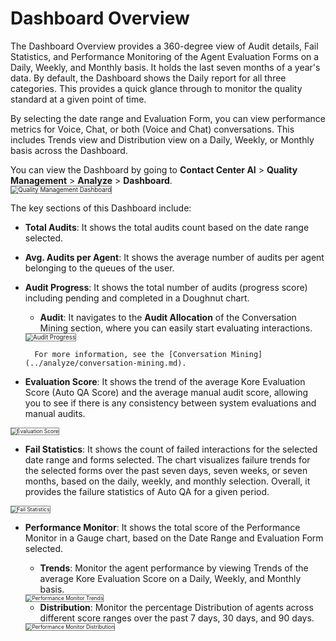 # Dashboard Overview

The Dashboard Overview provides a 360-degree view of Audit details, Fail Statistics, and Performance Monitoring of the Agent Evaluation Forms on a Daily, Weekly, and Monthly basis. It holds the last seven months of a year's data. By default, the Dashboard shows the Daily report for all three categories. This provides a quick glance through to monitor the quality standard at a given point of time.

By selecting the date range and Evaluation Form, you can view performance metrics for Voice, Chat, or both (Voice and Chat) conversations. This includes Trends view and Distribution view on a Daily, Weekly, or Monthly basis across the Dashboard.

You can view the Dashboard by going to **Contact Center AI** > **Quality Management** > **Analyze** > **Dashboard**.  
<img src="../images/qm-dashboard.png" alt="Quality Management Dashboard" title="Quality Management Dashboard" style="border: 1px solid gray; zoom:70%;">

The key sections of this Dashboard include:

* **Total Audits**: It shows the total audits count based on the date range selected.
* **Avg. Audits per Agent**: It shows the average number of audits per agent belonging to the queues of the user.
* **Audit Progress**: It shows the total number of audits (progress score) including pending and completed in a Doughnut chart.
    * **Audit**: It navigates to the **Audit Allocation** of the Conversation Mining section, where you can easily start evaluating interactions.  
    <img src="../images/audit-progress.png" alt="Audit Progress" title="Audit Progress" style="border: 1px solid gray; zoom:70%;">

        For more information, see the [Conversation Mining](../analyze/conversation-mining.md).

* **Evaluation Score**: It shows the trend of the average Kore Evaluation Score (Auto QA Score) and the average manual audit score, allowing you to see if there is any consistency between system evaluations and manual audits.  
<img src="../images/evaluation-score.png" alt="Evaluation Score" title="Evaluation Score" style="border: 1px solid gray; zoom:60%;">

* **Fail Statistics**: It shows the count of failed interactions for the selected date range and forms selected. The chart visualizes failure trends for the selected forms over the past seven days, seven weeks, or seven months, based on the daily, weekly, and monthly selection. Overall, it provides the failure statistics of Auto QA for a given period.  
<img src="../images/fail-statistics.png" alt="Fail Statistics" title="Fail Statistics" style="border: 1px solid gray; zoom:60%;">

* **Performance Monitor**: It shows the total score of the Performance Monitor in a Gauge chart, based on the Date Range and Evaluation Form selected.
    * **Trends**: Monitor the agent performance by viewing Trends of the average Kore Evaluation Score on a Daily, Weekly, and Monthly basis.  
    <img src="../images/performance-monitor-trends.png" alt="Performance Monitor Trends" title="Performance Monitor Trends" style="border: 1px solid gray; zoom:60%;">

    * **Distribution**: Monitor the  percentage Distribution of agents across different score ranges over the past 7 days, 30 days, and 90 days.  
    <img src="../images/performance-monitor-distribution.png" alt="Performance Monitor Distribution" title="Performance Monitor Distribution" style="border: 1px solid gray; zoom:60%;">